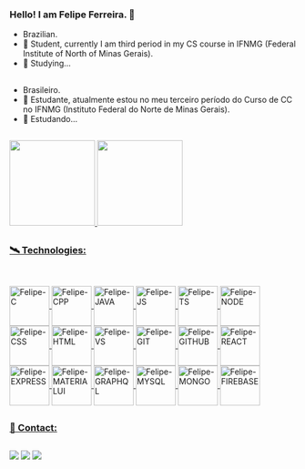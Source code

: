 ### Hello! I am Felipe Ferreira. 👋

- Brazilian.
- 🔭 Student, currently I am third period in my CS course in IFNMG (Federal Institute of North of Minas Gerais).
- 🌱 Studying...

##

- Brasileiro.
- 🔭 Estudante, atualmente estou no meu terceiro período do Curso de CC no IFNMG (Instituto Federal do Norte de Minas Gerais).
- 🌱 Estudando...
  
##

<div align="0">
  <a href="https://github.com/Felkng">
  <img height="150em" src="https://github-readme-stats.vercel.app/api?username=Felkng&show_icons=true&rank_icon=percentile&theme=dark"/>
  <img height="150em" src="https://github-readme-stats.vercel.app/api/top-langs/?username=Felkng&layout=compact&theme=dark"/>       
</div>
    
##
    
### 🛰 Technologies:
    
## 
    
  <div style="display: inline_block"><br>
  <img align="center" alt="Felipe-C" height="70" width="70" img src="https://cdn.jsdelivr.net/gh/devicons/devicon/icons/c/c-original.svg" />
  <img align="center" alt="Felipe-CPP" height="70" width="70" img src="https://cdn.jsdelivr.net/gh/devicons/devicon/icons/cplusplus/cplusplus-original.svg" />
  <img align="center" alt="Felipe-JAVA" height="70" width="70" img src="https://cdn.jsdelivr.net/gh/devicons/devicon/icons/java/java-original-wordmark.svg" />
  <img align="center" alt="Felipe-JS" height="70" width="70" img src="https://cdn.jsdelivr.net/gh/devicons/devicon/icons/javascript/javascript-original.svg" />
  <img align="center" alt="Felipe-TS" height="70" width="70" img src="https://cdn.jsdelivr.net/gh/devicons/devicon/icons/typescript/typescript-original.svg" />
  <img align="center" alt="Felipe-NODE" height="70" width="70" img src="https://cdn.jsdelivr.net/gh/devicons/devicon/icons/nodejs/nodejs-original.svg" />
  <img align="center" alt="Felipe-CSS" height="70" width="70" img src="https://cdn.jsdelivr.net/gh/devicons/devicon/icons/css3/css3-original.svg" />
  <img align="center" alt="Felipe-HTML" height="70" width="70" img src="https://cdn.jsdelivr.net/gh/devicons/devicon/icons/html5/html5-original.svg" />
  <img align="center" alt="Felipe-VS" height="70" width="70" img src="https://cdn.jsdelivr.net/gh/devicons/devicon/icons/vscode/vscode-original.svg" />
  <img align="center" alt="Felipe-GIT" height="70" width="70" img src="https://cdn.jsdelivr.net/gh/devicons/devicon/icons/git/git-original.svg" />
  <img align="center" alt="Felipe-GITHUB" height="70" width="70" img src="https://cdn.jsdelivr.net/gh/devicons/devicon/icons/github/github-original.svg" />
  <img align="center" alt="Felipe-REACT" height="70" width="70" img src="https://cdn.jsdelivr.net/gh/devicons/devicon/icons/react/react-original.svg" />
  <img align="center" alt="Felipe-EXPRESS" height="70" width="70" img src="https://cdn.jsdelivr.net/gh/devicons/devicon/icons/express/express-original.svg" />
  <img align="center" alt="Felipe-MATERIALUI" height="70" width="70" img src="https://cdn.jsdelivr.net/gh/devicons/devicon/icons/materialui/materialui-original.svg" />
  <img align="center" alt="Felipe-GRAPHQL" height="70" width="70" img src="https://cdn.jsdelivr.net/gh/devicons/devicon/icons/graphql/graphql-plain.svg" />
  <img align="center" alt="Felipe-MYSQL" height="70" width="70" img src="https://cdn.jsdelivr.net/gh/devicons/devicon/icons/mysql/mysql-original-wordmark.svg" />
  <img align="center" alt="Felipe-MONGO" height="70" width="70" img src="https://cdn.jsdelivr.net/gh/devicons/devicon/icons/mongodb/mongodb-plain-wordmark.svg" />
  <img align="center" alt="Felipe-FIREBASE" height="70" width="70" img src="https://cdn.jsdelivr.net/gh/devicons/devicon/icons/firebase/firebase-plain.svg" />
</div>

##

### 📲 Contact:

##

  <div>
  <a href="https://www.instagram.com/felirrei_sou/" target="_blank"><img src="https://img.shields.io/badge/-Instagram-%23E4405F?style=for-the-badge&logo=instagram&logoColor=white" target="_blank"></a> 
  <a href = "mailto:felkng374@gmail.com"><img src="https://img.shields.io/badge/-Gmail-%23333?style=for-the-badge&logo=gmail&logoColor=white" target="_blank"></a>
  <a href="https://www.linkedin.com/in/felipe-ferreira-536083224/" target="_blank"><img src="https://img.shields.io/badge/-LinkedIn-%230077B5?style=for-the-badge&logo=linkedin&logoColor=white" target="_blank"></a>
  </div>
